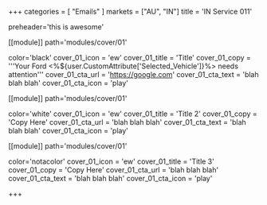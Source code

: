 +++
categories = [ "Emails" ]
markets = ["AU", "IN"]
title = 'IN Service 011'

preheader='this is awesome'

[[module]]
path='modules/cover/01'

color='black'
cover_01_icon = 'ew'
cover_01_title = 'Title'
cover_01_copy = '''Your Ford <%${user.CustomAttribute['Selected_Vehicle']}%> needs attention'''
cover_01_cta_url = 'https://google.com'
cover_01_cta_text = 'blah blah blah'
cover_01_cta_icon = 'play'

[[module]]
path='modules/cover/01'

color='white'
cover_01_icon = 'ew'
cover_01_title = 'Title 2'
cover_01_copy = 'Copy Here'
cover_01_cta_url = 'blah blah blah'
cover_01_cta_text = 'blah blah blah'
cover_01_cta_icon = 'play'

[[module]]
path='modules/cover/01'

color='notacolor'
cover_01_icon = 'ew'
cover_01_title = 'Title 3'
cover_01_copy = 'Copy Here'
cover_01_cta_url = 'blah blah blah'
cover_01_cta_text = 'blah blah blah'
cover_01_cta_icon = 'play'

+++